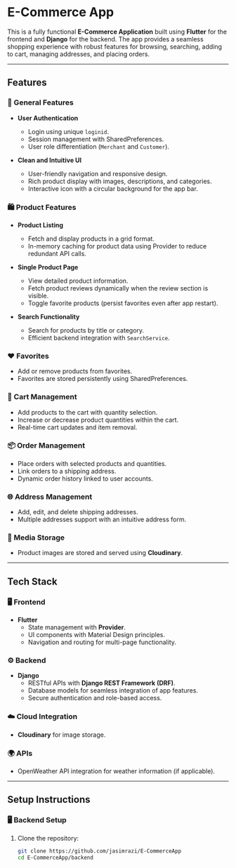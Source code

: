 # E-Commerce App

This is a fully functional **E-Commerce Application** built using **Flutter** for the frontend and **Django** for the backend. The app provides a seamless shopping experience with robust features for browsing, searching, adding to cart, managing addresses, and placing orders. 

---

## Features

### 🌟 General Features
- **User Authentication**
  - Login using unique `loginid`.
  - Session management with SharedPreferences.
  - User role differentiation (`Merchant` and `Customer`).

- **Clean and Intuitive UI**
  - User-friendly navigation and responsive design.
  - Rich product display with images, descriptions, and categories.
  - Interactive icon with a circular background for the app bar.

### 🛍️ Product Features
- **Product Listing**
  - Fetch and display products in a grid format.
  - In-memory caching for product data using Provider to reduce redundant API calls.
  
- **Single Product Page**
  - View detailed product information.
  - Fetch product reviews dynamically when the review section is visible.
  - Toggle favorite products (persist favorites even after app restart).

- **Search Functionality**
  - Search for products by title or category.
  - Efficient backend integration with `SearchService`.

### ❤️ Favorites
- Add or remove products from favorites.
- Favorites are stored persistently using SharedPreferences.

### 🛒 Cart Management
- Add products to the cart with quantity selection.
- Increase or decrease product quantities within the cart.
- Real-time cart updates and item removal.

### 📦 Order Management
- Place orders with selected products and quantities.
- Link orders to a shipping address.
- Dynamic order history linked to user accounts.

### 🌐 Address Management
- Add, edit, and delete shipping addresses.
- Multiple addresses support with an intuitive address form.

### 📸 Media Storage
- Product images are stored and served using **Cloudinary**.

---

## Tech Stack

### 🖥️ Frontend
- **Flutter**
  - State management with **Provider**.
  - UI components with Material Design principles.
  - Navigation and routing for multi-page functionality.

### ⚙️ Backend
- **Django**
  - RESTful APIs with **Django REST Framework (DRF)**.
  - Database models for seamless integration of app features.
  - Secure authentication and role-based access.

### ☁️ Cloud Integration
- **Cloudinary** for image storage.

### 🌍 APIs
- OpenWeather API integration for weather information (if applicable).

---

## Setup Instructions

### 🖥️ Backend Setup
1. Clone the repository:
   ```bash
   git clone https://github.com/jasimrazi/E-CommerceApp
   cd E-CommerceApp/backend
